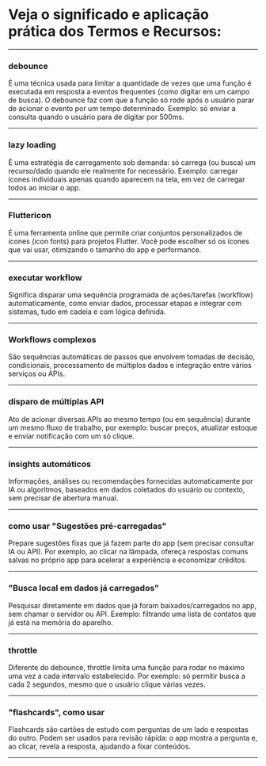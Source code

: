 # Veja o significado e aplicação prática dos Termos e Recursos:

***

### **debounce**
É uma técnica usada para limitar a quantidade de vezes que uma função é executada em resposta a eventos frequentes (como digitar em um campo de busca). O debounce faz com que a função só rode após o usuário parar de acionar o evento por um tempo determinado. Exemplo: só enviar a consulta quando o usuário para de digitar por 500ms.

***

### **lazy loading**
É uma estratégia de carregamento sob demanda: só carrega (ou busca) um recurso/dado quando ele realmente for necessário. Exemplo: carregar ícones individuais apenas quando aparecem na tela, em vez de carregar todos ao iniciar o app.

***

### **Fluttericon**
É uma ferramenta online que permite criar conjuntos personalizados de ícones (icon fonts) para projetos Flutter. Você pode escolher só os ícones que vai usar, otimizando o tamanho do app e performance.

***

### **executar workflow**
Significa disparar uma sequência programada de ações/tarefas (workflow) automaticamente, como enviar dados, processar etapas e integrar com sistemas, tudo em cadeia e com lógica definida.

***

### **Workflows complexos**
São sequências automáticas de passos que envolvem tomadas de decisão, condicionais, processamento de múltiplos dados e integração entre vários serviços ou APIs.

***

### **disparo de múltiplas API**
Ato de acionar diversas APIs ao mesmo tempo (ou em sequência) durante um mesmo fluxo de trabalho, por exemplo: buscar preços, atualizar estoque e enviar notificação com um só clique.

***

### **insights automáticos**
Informações, análises ou recomendações fornecidas automaticamente por IA ou algoritmos, baseados em dados coletados do usuário ou contexto, sem precisar de abertura manual.

***

### **como usar "Sugestões pré-carregadas"**
Prepare sugestões fixas que já fazem parte do app (sem precisar consultar IA ou API). Por exemplo, ao clicar na lâmpada, ofereça respostas comuns salvas no próprio app para acelerar a experiência e economizar créditos.

***

### **"Busca local em dados já carregados"**
Pesquisar diretamente em dados que já foram baixados/carregados no app, sem chamar o servidor ou API. Exemplo: filtrando uma lista de contatos que já está na memória do aparelho.

***

### **throttle**
Diferente do debounce, throttle limita uma função para rodar no máximo uma vez a cada intervalo estabelecido. Por exemplo: só permitir busca a cada 2 segundos, mesmo que o usuário clique várias vezes.

***

### **"flashcards", como usar**
Flashcards são cartões de estudo com perguntas de um lado e respostas do outro. Podem ser usados para revisão rápida: o app mostra a pergunta e, ao clicar, revela a resposta, ajudando a fixar conteúdos.

***
